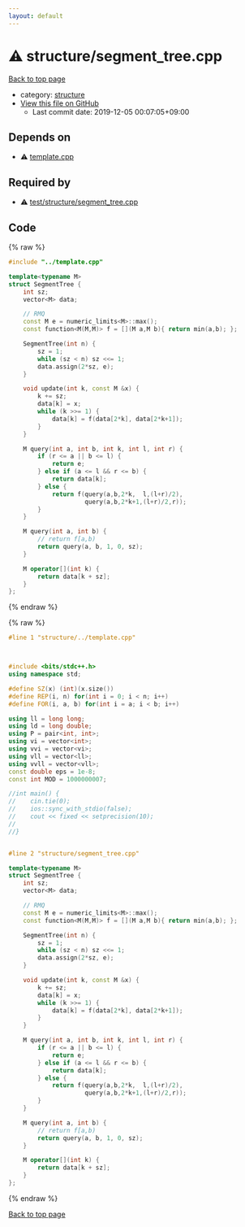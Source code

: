 ```yaml
---
layout: default
---
```


<!-- mathjax config similar to math.stackexchange -->
<script type="text/javascript" async
  src="https://cdnjs.cloudflare.com/ajax/libs/mathjax/2.7.5/MathJax.js?config=TeX-MML-AM_CHTML">
</script>
<script type="text/x-mathjax-config">
  MathJax.Hub.Config({
    TeX: { equationNumbers: { autoNumber: "AMS" }},
    tex2jax: {
      inlineMath: [ ['$','$'] ],
      processEscapes: true
    },
    "HTML-CSS": { matchFontHeight: false },
    displayAlign: "left",
    displayIndent: "2em"
  });
</script>

<script type="text/javascript" src="https://cdnjs.cloudflare.com/ajax/libs/jquery/3.4.1/jquery.min.js"></script>
<script src="https://cdn.jsdelivr.net/npm/jquery-balloon-js@1.1.2/jquery.balloon.min.js" integrity="sha256-ZEYs9VrgAeNuPvs15E39OsyOJaIkXEEt10fzxJ20+2I=" crossorigin="anonymous"></script>
<script type="text/javascript" src="../../assets/js/copy-button.js"></script>
<link rel="stylesheet" href="../../assets/css/copy-button.css" />


# :warning: structure/segment_tree.cpp

<a href="../../index.html">Back to top page</a>

* category: <a href="../../index.html#07414f4e15ca943e6cde032dec85d92f">structure</a>
* <a href="{{ site.github.repository_url }}/blob/master/structure/segment_tree.cpp">View this file on GitHub</a>
    - Last commit date: 2019-12-05 00:07:05+09:00




## Depends on

* :warning: <a href="../template.cpp.html">template.cpp</a>


## Required by

* :warning: <a href="../test/structure/segment_tree.cpp.html">test/structure/segment_tree.cpp</a>


## Code

<a id="unbundled"></a>
{% raw %}
```cpp
#include "../template.cpp"

template<typename M>
struct SegmentTree {
    int sz;
    vector<M> data;

    // RMQ
    const M e = numeric_limits<M>::max();
    const function<M(M,M)> f = [](M a,M b){ return min(a,b); };

    SegmentTree(int n) {
        sz = 1;
        while (sz < n) sz <<= 1;
        data.assign(2*sz, e);
    }

    void update(int k, const M &x) {
        k += sz;
        data[k] = x;
        while (k >>= 1) {
            data[k] = f(data[2*k], data[2*k+1]);
        }
    }

    M query(int a, int b, int k, int l, int r) {
        if (r <= a || b <= l) {
            return e;
        } else if (a <= l && r <= b) {
            return data[k];
        } else {
            return f(query(a,b,2*k,  l,(l+r)/2),
                     query(a,b,2*k+1,(l+r)/2,r));
        }
    }

    M query(int a, int b) {
        // return f[a,b)
        return query(a, b, 1, 0, sz);
    }

    M operator[](int k) {
        return data[k + sz];
    }
};

```
{% endraw %}

<a id="bundled"></a>
{% raw %}
```cpp
#line 1 "structure/../template.cpp"



#include <bits/stdc++.h>
using namespace std;

#define SZ(x) (int)(x.size())
#define REP(i, n) for(int i = 0; i < n; i++)
#define FOR(i, a, b) for(int i = a; i < b; i++)

using ll = long long;
using ld = long double;
using P = pair<int, int>;
using vi = vector<int>;
using vvi = vector<vi>;
using vll = vector<ll>;
using vvll = vector<vll>;
const double eps = 1e-8;
const int MOD = 1000000007;

//int main() {
//    cin.tie(0);
//    ios::sync_with_stdio(false);
//    cout << fixed << setprecision(10);
//
//}


#line 2 "structure/segment_tree.cpp"

template<typename M>
struct SegmentTree {
    int sz;
    vector<M> data;

    // RMQ
    const M e = numeric_limits<M>::max();
    const function<M(M,M)> f = [](M a,M b){ return min(a,b); };

    SegmentTree(int n) {
        sz = 1;
        while (sz < n) sz <<= 1;
        data.assign(2*sz, e);
    }

    void update(int k, const M &x) {
        k += sz;
        data[k] = x;
        while (k >>= 1) {
            data[k] = f(data[2*k], data[2*k+1]);
        }
    }

    M query(int a, int b, int k, int l, int r) {
        if (r <= a || b <= l) {
            return e;
        } else if (a <= l && r <= b) {
            return data[k];
        } else {
            return f(query(a,b,2*k,  l,(l+r)/2),
                     query(a,b,2*k+1,(l+r)/2,r));
        }
    }

    M query(int a, int b) {
        // return f[a,b)
        return query(a, b, 1, 0, sz);
    }

    M operator[](int k) {
        return data[k + sz];
    }
};

```
{% endraw %}

<a href="../../index.html">Back to top page</a>

